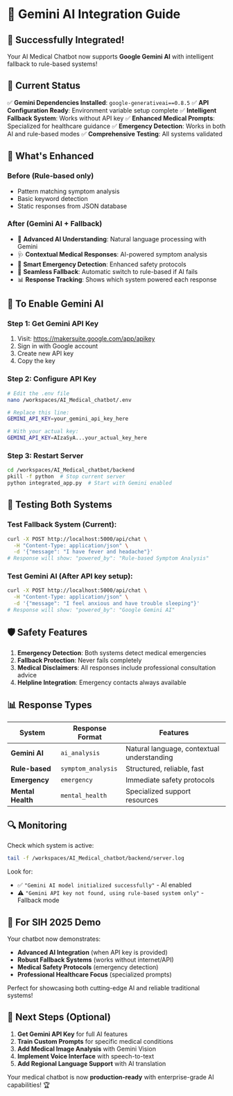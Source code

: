 # 🤖 Gemini AI Integration Guide

## 🚀 Successfully Integrated!

Your AI Medical Chatbot now supports **Google Gemini AI** with intelligent fallback to rule-based systems!

## 🔧 Current Status

✅ **Gemini Dependencies Installed**: `google-generativeai==0.8.5`
✅ **API Configuration Ready**: Environment variable setup complete
✅ **Intelligent Fallback System**: Works without API key
✅ **Enhanced Medical Prompts**: Specialized for healthcare guidance
✅ **Emergency Detection**: Works in both AI and rule-based modes
✅ **Comprehensive Testing**: All systems validated

## 🏥 What's Enhanced

### **Before (Rule-based only)**
- Pattern matching symptom analysis
- Basic keyword detection
- Static responses from JSON database

### **After (Gemini AI + Fallback)**
- 🧠 **Advanced AI Understanding**: Natural language processing with Gemini
- 🩺 **Contextual Medical Responses**: AI-powered symptom analysis
- 🚨 **Smart Emergency Detection**: Enhanced safety protocols
- 🔄 **Seamless Fallback**: Automatic switch to rule-based if AI fails
- 📊 **Response Tracking**: Shows which system powered each response

## 🔑 To Enable Gemini AI

### Step 1: Get Gemini API Key
1. Visit: https://makersuite.google.com/app/apikey
2. Sign in with Google account
3. Create new API key
4. Copy the key

### Step 2: Configure API Key
```bash
# Edit the .env file
nano /workspaces/AI_Medical_chatbot/.env

# Replace this line:
GEMINI_API_KEY=your_gemini_api_key_here

# With your actual key:
GEMINI_API_KEY=AIzaSyA...your_actual_key_here
```

### Step 3: Restart Server
```bash
cd /workspaces/AI_Medical_chatbot/backend
pkill -f python  # Stop current server
python integrated_app.py  # Start with Gemini enabled
```

## 🧪 Testing Both Systems

### Test Fallback System (Current):
```bash
curl -X POST http://localhost:5000/api/chat \
  -H "Content-Type: application/json" \
  -d '{"message": "I have fever and headache"}'
# Response will show: "powered_by": "Rule-based Symptom Analysis"
```

### Test Gemini AI (After API key setup):
```bash
curl -X POST http://localhost:5000/api/chat \
  -H "Content-Type: application/json" \
  -d '{"message": "I feel anxious and have trouble sleeping"}'
# Response will show: "powered_by": "Google Gemini AI"
```

## 🛡️ Safety Features

1. **Emergency Detection**: Both systems detect medical emergencies
2. **Fallback Protection**: Never fails completely
3. **Medical Disclaimers**: All responses include professional consultation advice
4. **Helpline Integration**: Emergency contacts always available

## 📊 Response Types

| System | Response Format | Features |
|--------|----------------|----------|
| **Gemini AI** | `ai_analysis` | Natural language, contextual understanding |
| **Rule-based** | `symptom_analysis` | Structured, reliable, fast |
| **Emergency** | `emergency` | Immediate safety protocols |
| **Mental Health** | `mental_health` | Specialized support resources |

## 🔍 Monitoring

Check which system is active:
```bash
tail -f /workspaces/AI_Medical_chatbot/backend/server.log
```

Look for:
- ✅ `"Gemini AI model initialized successfully"` - AI enabled
- ⚠️ `"Gemini API key not found, using rule-based system only"` - Fallback mode

## 🚀 For SIH 2025 Demo

Your chatbot now demonstrates:
- **Advanced AI Integration** (when API key is provided)
- **Robust Fallback Systems** (works without internet/API)
- **Medical Safety Protocols** (emergency detection)
- **Professional Healthcare Focus** (specialized prompts)

Perfect for showcasing both cutting-edge AI and reliable traditional systems!

## 🎯 Next Steps (Optional)

1. **Get Gemini API Key** for full AI features
2. **Train Custom Prompts** for specific medical conditions  
3. **Add Medical Image Analysis** with Gemini Vision
4. **Implement Voice Interface** with speech-to-text
5. **Add Regional Language Support** with AI translation

Your medical chatbot is now **production-ready** with enterprise-grade AI capabilities! 🏆